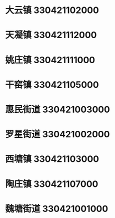 # 大云镇 330421102000
# 天凝镇 330421112000
# 姚庄镇 330421111000
# 干窑镇 330421105000
# 惠民街道 330421003000
# 罗星街道 330421002000
# 西塘镇 330421103000
# 陶庄镇 330421107000
# 魏塘街道 330421001000
